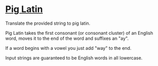 # [Pig Latin](https://learn.freecodecamp.org/javascript-algorithms-and-data-structures/intermediate-algorithm-scripting/pig-latin)

Translate the provided string to pig latin.

Pig Latin takes the first consonant (or consonant cluster) of an English word, moves it to the end of the word and suffixes an "ay".

If a word begins with a vowel you just add "way" to the end.

Input strings are guaranteed to be English words in all lowercase.
